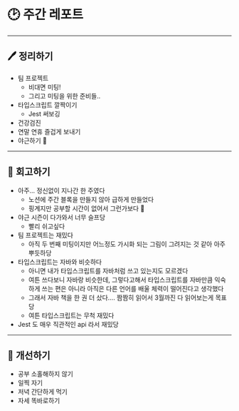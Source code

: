 # 🕑 주간 레포트

---

## 🖊 정리하기

- 팀 프로젝트
  - 비대면 미팅!
  - 그리고 미팅을 위한 준비들..
- 타입스크립트 깔짝이기
  - Jest 써보깅
- 건강검진
- 연말 연휴 즐겁게 보내기
- 야근하기 🫠

---

## 💭 회고하기

- 아주… 정신없이 지나간 한 주였다
  - 노션에 주간 블록을 만들지 않아 급하게 만들었다
  - 핑계지만 공부할 시간이 없어서 그런가보다 🥲
- 야근 시즌이 다가와서 너무 슬프당
  - 빨리 쉬고싶다
- 팀 프로젝트는 재밌다
  - 아직 두 번째 미팅이지만 어느정도 가시화 되는 그림이 그려지는 것 같아 아주 뿌듯하당
- 타입스크립트는 자바와 비슷하다
  - 아니면 내가 타입스크립트를 자바처럼 쓰고 있는지도 모르겠다
  - 여튼 쓰다보니 자바랑 비슷한데, 그렇다고해서 타입스크립트를 자바만큼 익숙하게 쓰는 편은 아니라 아직은 다른 언어를 배울 체력이 떨어진다고 생각했다
  - 그래서 자바 책을 한 권 더 샀다…. 짬짬히 읽어서 3월까진 다 읽어보는게 목표당
  - 여튼 타입스크립트는 무척 재밌다
- Jest 도 매우 직관적인 api 라서 재밌당

---

## 🥊 개선하기

- 공부 소홀해하지 않기
- 일찍 자기
- 저녁 간단하게 먹기
- 자세 똑바로하기
